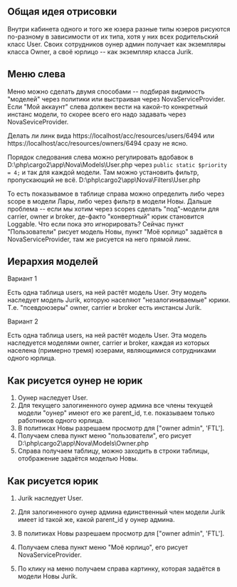## Общая идея отрисовки

Внутри кабинета одного и того же юзера разные типы юзеров рисуются по-разному в зависимости от их типа, хотя у них всех родительский класс User. Своих сотрудников оунер админ получает как экземпляры класса Owner, а своё юрлицо -- как экземпляр класса Jurik.

## Меню слева

Меню можно сделать двумя способами -- подбирая видимость "моделей" через политики или выстраивая через NovaServiceProvider. Если "Мой аккаунт" слева должен вести на какой-то конкретный инстанс модели, то скорее всего его надо задавать через NovaSeviceProvider.

Делать ли линк вида
https://localhost/acc/resources/users/6494
или
https://localhost/acc/resources/owners/6494
сразу не ясно.

Порядок следования слева можно регулировать вдобавок в 
D:\php\cargo2\app\Nova\Models\User.php через
```public static $priority = 4;```
и так для каждой модели.
Там можно установить фильтр, пропускающий не всё.
D:\php\cargo2\app\Nova\Filters\User.php

То есть показывамое в таблице справа можно определить либо через scope в модели Лары, либо через фильтр в модели Новы. Дальше проблема -- если мы хотим через scopes сделать "под"-модели для carrier, owner и broker, де-факто "конвертный" юрик становится Loggable. Что если пока это игнорировать?
Сейчас пункт "Пользователи" рисует модель Новы, пункт "Моё юрлицо" задаётся в NovaServiceProvider, там же рисуется на него прямой линк.

## Иерархия моделей

Вариант 1

Есть одна таблица users, на ней растёт модель User. Эту модель наследует модель Jurik, которую населяют "незалогиниваемые" юрики. Т.е. "псевдоюзеры" owner, carrier и broker есть инстансы Jurik.

Вариант 2

Есть одна таблица users, на ней растёт модель User. Эта модель наследуется моделями owner, carrier и broker, каждая из которых населена (примерно тремя) юзерами, являющимися сотрудниками одного юрлица.

## Как рисуется оунер не юрик

1. Оунер наследует User.
2. Для текущего залогиненного оунер админа все члены текущей модели "оунер" имеют его же parent_id, т.е. показываем только работников одного юрлица.
3. В политиках Новы разрешаем просмотр для ["owner admin", 'FTL'].
4. Получаем слева пункт меню "пользователи", его рисует D:\php\cargo2\app\Nova\Models\Owner.php
5. Справа получаем таблицу, можно заходить в строки таблицы, отображение задаётся моделью Новы.

## Как рисуется юрик

1. Jurik наследует User.
2. Для залогиненного оунер админа единственный член модели Jurik имеет id такой же, какой parent_id у оунер админа.
3. В политиках Новы разрешаем просмотр для ["owner admin", 'FTL'].
4. Получаем слева пункт меню "Моё юрлицо", его рисует NovaServiceProvider.

5. По клику на меню получаем справа картинку, которая задаётся в модели Новы Jurik.
